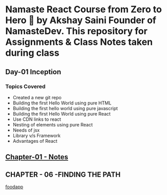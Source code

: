# Namaste React  Course from Zero to Hero 🚀 by Akshay Saini Founder of NamasteDev. This repository for Assignments & Class Notes taken during class

## Day-01 Inception
### Topics Covered
 - Created a new git repo
 - Building the first Hello World using pure HTML
 - Building the first hello world using pure javascript
 - Building the first Hello World using pure React
 - Use CDN links to react
 - Nesting of elements using pure React
 - Needs of jsx
 - Library v/s Framework
 - Advantages of React
## [Chapter-01 - Notes](https://drive.google.com/file/d/1Pilz17_vJsfJOcq_mOp403ZAhi9rSts8/view)


## CHAPTER - 06 -FINDING THE PATH
[foodapp](https://food-app-chapter-07.vercel.app/)





